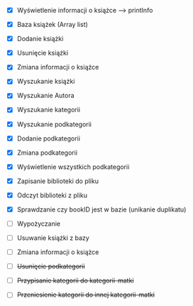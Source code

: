 -[x] Wyświetlenie informacji o książce --> printInfo
-[x] Baza książek (Array list) 
-[x] Dodanie książki
-[x] Usunięcie książki
-[x] Zmiana informacji o książce
-[x] Wyszukanie książki
-[x] Wyszukanie Autora
-[x] Wyszukanie kategorii
-[x] Wyszukanie podkategorii
-[x] Dodanie podkategorii
-[x] Zmiana podkategorii
-[x] Wyświetlenie wszystkich podkategorii
-[x] Zapisanie biblioteki do pliku  
-[x] Odczyt biblioteki z pliku
-[x] Sprawdzanie czy bookID jest w bazie (unikanie duplikatu)
-[ ] Wypożyczanie
-[ ] Usuwanie książki z bazy
-[ ] Zmiana informacji o książce
 
-[ ] ~~Usunięcie podkategorii~~
-[ ] ~~Przypisanie kategorii do kategorii-matki~~
-[ ] ~~Przeniesienie kategorii do innej kategorii-matki~~
